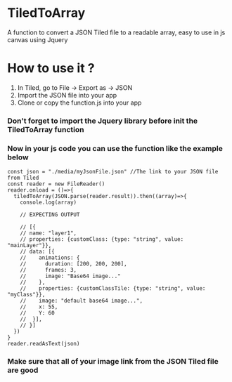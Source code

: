 # TiledToArray
A function to convert a JSON Tiled file to a readable array, easy to use in js canvas using Jquery

# How to use it ?

1) In Tiled, go to File -> Export as -> JSON
2) Import the JSON file into your app
3) Clone or copy the function.js into your app

### Don't forget to import the Jquery library before init the TiledToArray function

### Now in your js code you can use the function like the example below

```
const json = "./media/myJsonFile.json" //The link to your JSON file from Tiled
const reader = new FileReader()
reader.onload = ()=>{
  tiledToArray(JSON.parse(reader.result)).then((array)=>{
    console.log(array)
    
    // EXPECTING OUTPUT
    
    // [{
    // name: "layer1",
    // properties: {customClass: {type: "string", value: "mainLayer"}},
    // data: [{
    //    animations: {
    //      duration: [200, 200, 200],
    //      frames: 3,
    //      image: "Base64 image..."
    //    },
    //    properties: {customClassTile: {type: "string", value: "myClass"}},
    //    image: "default base64 image...",
    //    x: 55,
    //    Y: 60
    //  }],
    // }]
  })
}
reader.readAsText(json)  
```
### Make sure that all of your image link from the JSON Tiled file are good
